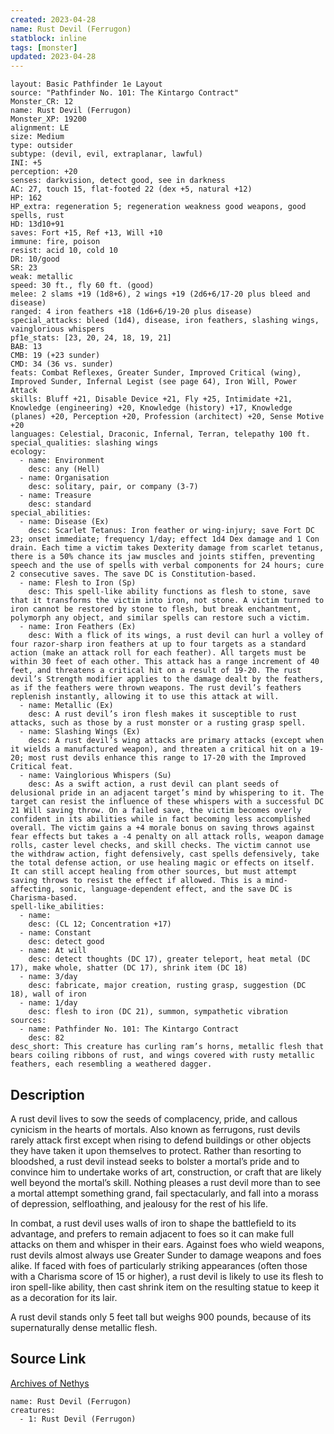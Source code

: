 ```yaml
---
created: 2023-04-28
name: Rust Devil (Ferrugon)
statblock: inline
tags: [monster]
updated: 2023-04-28
---
```

```statblock
layout: Basic Pathfinder 1e Layout
source: "Pathfinder No. 101: The Kintargo Contract"
Monster_CR: 12
name: Rust Devil (Ferrugon)
Monster_XP: 19200
alignment: LE
size: Medium
type: outsider
subtype: (devil, evil, extraplanar, lawful)
INI: +5
perception: +20
senses: darkvision, detect good, see in darkness
AC: 27, touch 15, flat-footed 22 (dex +5, natural +12)
HP: 162
HP_extra: regeneration 5; regeneration weakness good weapons, good spells, rust
HD: 13d10+91
saves: Fort +15, Ref +13, Will +10
immune: fire, poison
resist: acid 10, cold 10
DR: 10/good
SR: 23
weak: metallic
speed: 30 ft., fly 60 ft. (good)
melee: 2 slams +19 (1d8+6), 2 wings +19 (2d6+6/17-20 plus bleed and disease)
ranged: 4 iron feathers +18 (1d6+6/19-20 plus disease)
special_attacks: bleed (1d4), disease, iron feathers, slashing wings, vainglorious whispers
pf1e_stats: [23, 20, 24, 18, 19, 21]
BAB: 13
CMB: 19 (+23 sunder)
CMD: 34 (36 vs. sunder)
feats: Combat Reflexes, Greater Sunder, Improved Critical (wing), Improved Sunder, Infernal Legist (see page 64), Iron Will, Power Attack
skills: Bluff +21, Disable Device +21, Fly +25, Intimidate +21, Knowledge (engineering) +20, Knowledge (history) +17, Knowledge (planes) +20, Perception +20, Profession (architect) +20, Sense Motive +20
languages: Celestial, Draconic, Infernal, Terran, telepathy 100 ft.
special_qualities: slashing wings
ecology:
  - name: Environment
    desc: any (Hell)
  - name: Organisation
    desc: solitary, pair, or company (3-7)
  - name: Treasure
    desc: standard
special_abilities:
  - name: Disease (Ex)
    desc: Scarlet Tetanus: Iron feather or wing-injury; save Fort DC 23; onset immediate; frequency 1/day; effect 1d4 Dex damage and 1 Con drain. Each time a victim takes Dexterity damage from scarlet tetanus, there is a 50% chance its jaw muscles and joints stiffen, preventing speech and the use of spells with verbal components for 24 hours; cure 2 consecutive saves. The save DC is Constitution-based.
  - name: Flesh to Iron (Sp)
    desc: This spell-like ability functions as flesh to stone, save that it transforms the victim into iron, not stone. A victim turned to iron cannot be restored by stone to flesh, but break enchantment, polymorph any object, and similar spells can restore such a victim.
  - name: Iron Feathers (Ex)
    desc: With a flick of its wings, a rust devil can hurl a volley of four razor-sharp iron feathers at up to four targets as a standard action (make an attack roll for each feather). All targets must be within 30 feet of each other. This attack has a range increment of 40 feet, and threatens a critical hit on a result of 19-20. The rust devil’s Strength modifier applies to the damage dealt by the feathers, as if the feathers were thrown weapons. The rust devil’s feathers replenish instantly, allowing it to use this attack at will.
  - name: Metallic (Ex)
    desc: A rust devil’s iron flesh makes it susceptible to rust attacks, such as those by a rust monster or a rusting grasp spell.
  - name: Slashing Wings (Ex)
    desc: A rust devil’s wing attacks are primary attacks (except when it wields a manufactured weapon), and threaten a critical hit on a 19-20; most rust devils enhance this range to 17-20 with the Improved Critical feat.
  - name: Vainglorious Whispers (Su)
    desc: As a swift action, a rust devil can plant seeds of delusional pride in an adjacent target’s mind by whispering to it. The target can resist the influence of these whispers with a successful DC 21 Will saving throw. On a failed save, the victim becomes overly confident in its abilities while in fact becoming less accomplished overall. The victim gains a +4 morale bonus on saving throws against fear effects but takes a -4 penalty on all attack rolls, weapon damage rolls, caster level checks, and skill checks. The victim cannot use the withdraw action, fight defensively, cast spells defensively, take the total defense action, or use healing magic or effects on itself. It can still accept healing from other sources, but must attempt saving throws to resist the effect if allowed. This is a mind-affecting, sonic, language-dependent effect, and the save DC is Charisma-based.
spell-like_abilities:
  - name:
    desc: (CL 12; Concentration +17)
  - name: Constant
    desc: detect good
  - name: At will
    desc: detect thoughts (DC 17), greater teleport, heat metal (DC 17), make whole, shatter (DC 17), shrink item (DC 18)
  - name: 3/day
    desc: fabricate, major creation, rusting grasp, suggestion (DC 18), wall of iron
  - name: 1/day
    desc: flesh to iron (DC 21), summon, sympathetic vibration
sources:
  - name: Pathfinder No. 101: The Kintargo Contract
    desc: 82
desc_short: This creature has curling ram’s horns, metallic flesh that bears coiling ribbons of rust, and wings covered with rusty metallic feathers, each resembling a weathered dagger.
```
## Description
A rust devil lives to sow the seeds of complacency, pride, and callous cynicism in the hearts of mortals. Also known as ferrugons, rust devils rarely attack first except when rising to defend buildings or other objects they have taken it upon themselves to protect. Rather than resorting to bloodshed, a rust devil instead seeks to bolster a mortal’s pride and to convince him to undertake works of art, construction, or craft that are likely well beyond the mortal’s skill. Nothing pleases a rust devil more than to see a mortal attempt something grand, fail spectacularly, and fall into a morass of depression, selfloathing, and jealousy for the rest of his life.

In combat, a rust devil uses walls of iron to shape the battlefield to its advantage, and prefers to remain adjacent to foes so it can make full attacks on them and whisper in their ears. Against foes who wield weapons, rust devils almost always use Greater Sunder to damage weapons and foes alike. If faced with foes of particularly striking appearances (often those with a Charisma score of 15 or higher), a rust devil is likely to use its flesh to iron spell-like ability, then cast shrink item on the resulting statue to keep it as a decoration for its lair.

A rust devil stands only 5 feet tall but weighs 900 pounds, because of its supernaturally dense metallic flesh.
## Source Link
[Archives of Nethys](https://aonprd.com/MonsterDisplay.aspx?ItemName=Rust%20Devil%20(Ferrugon))
```encounter-table
name: Rust Devil (Ferrugon)
creatures:
  - 1: Rust Devil (Ferrugon)
```
